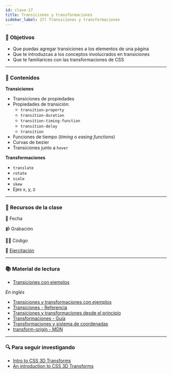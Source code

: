 ```yaml
---
id: clase-17
title: Transiciones y transformaciones
sidebar_label: 17) Transiciones y transformaciones
---
```


### 🏁 Objetivos

- Que puedas agregar transiciones a los elementos de una página
- Que te introduzcas a los conceptos involucrados en transiciones
- Que te familiarices con las transformaciones de CSS

---

### 📝 Contenidos

**Transiciones**

- Transiciones de propiedades
- Propiedades de transición:
  - `transition-property`
  - `transition-duration`
  - `transition-timing-function`
  - `transition-delay`
  - `transition`
- Funciones de tiempo (_timing_ o _easing functions_)
- Curvas de bezier
- Transiciones junto a `hover`

**Transformaciones**

- `translate`
- `rotate`
- `scale`
- `skew`
- Ejes x, y, z

---

### 🚀 Recursos de la clase

📆 Fecha

📹 Grabación

👩‍💻 Código

💪 [Ejercitación](https://github.com/Ada-IT/ejercicios-frontend/blob/master/modulo-2/ejercicios/27-transiciones-transformaciones.md)

---

### 📚 Material de lectura

- [Transiciones con ejemplos](https://ada7matm.github.io/pages/transition.html)

_En inglés_

- [Transiciones y transformaciones con ejemplos](https://thoughtbot.com/blog/transitions-and-transforms)
- [Transiciones - Referencia](https://cssreference.io/transitions/)
- [Transiciones y transformaciones desde el principio](https://webdesign.tutsplus.com/articles/css3-transitions-and-transforms-from-scratch--webdesign-4975)
- [Transformaciones - Guía](https://chenhuijing.com/blog/basics-of-css-transforms/#%F0%9F%96%8A)
- [Transformaciones y sistema de coordenadas](https://tympanus.net/codrops/css_reference/transform/)
- [transform-origin - MDN](https://developer.mozilla.org/en-US/docs/Web/CSS/transform-origin)

---

### 🔍 Para seguir investigando

- [Intro to CSS 3D Transforms](https://3dtransforms.desandro.com/)
- [An introduction to CSS 3D Transforms](https://24ways.org/2010/intro-to-css-3d-transforms/)
